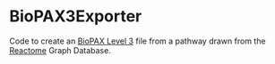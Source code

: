 # BioPAX3Exporter

Code to create an [BioPAX Level 3](http://www.biopax.org/ "BioPAX Level3") file from a pathway drawn from the [Reactome](http://www.reactome.org/ "Reactome") Graph Database. 


